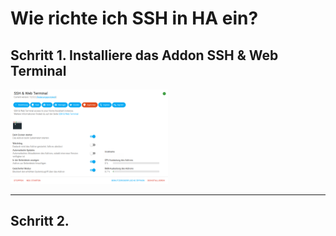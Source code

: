 # Wie richte ich SSH in HA ein?

## Schritt 1. Installiere das Addon SSH & Web Terminal
<img src="Images/ssh.png" width="50%">

---

## Schritt 2.
